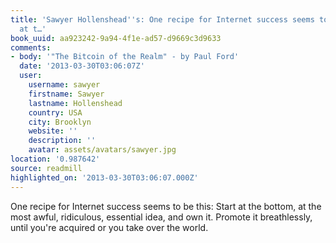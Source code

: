 ```yaml
---
title: 'Sawyer Hollenshead''s: One recipe for Internet success seems to be this: Start
  at t…'
book_uuid: aa923242-9a94-4f1e-ad57-d9669c3d9633
comments:
- body: '"The Bitcoin of the Realm" - by Paul Ford'
  date: '2013-03-30T03:06:07Z'
  user:
    username: sawyer
    firstname: Sawyer
    lastname: Hollenshead
    country: USA
    city: Brooklyn
    website: ''
    description: ''
    avatar: assets/avatars/sawyer.jpg
location: '0.987642'
source: readmill
highlighted_on: '2013-03-30T03:06:07.000Z'
---
```


One recipe for Internet success seems to be this: Start at the bottom, at the most awful, ridiculous, essential idea, and own it. Promote it breathlessly, until you're acquired or you take over the world.